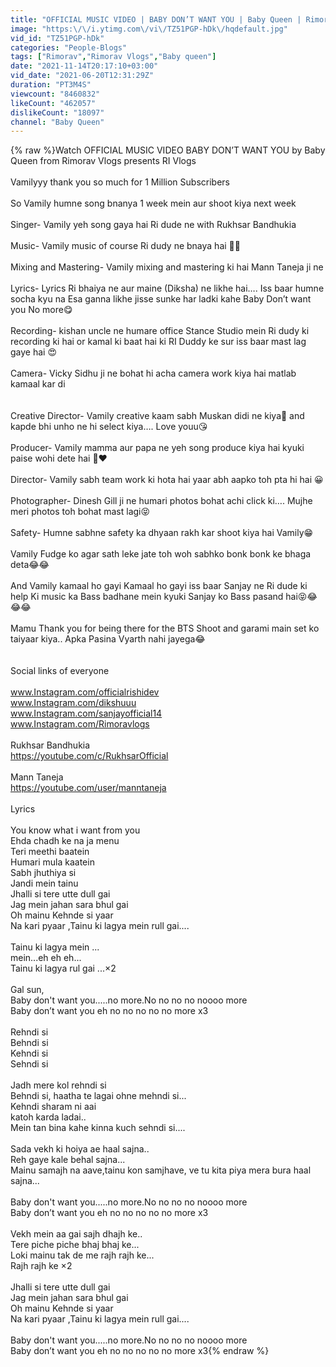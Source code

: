 ```yaml
---
title: "OFFICIAL MUSIC VIDEO | BABY DON’T WANT YOU | Baby Queen | Rimorav Vlogs presents RI Vlogs"
image: "https:\/\/i.ytimg.com\/vi\/TZ51PGP-hDk\/hqdefault.jpg"
vid_id: "TZ51PGP-hDk"
categories: "People-Blogs"
tags: ["Rimorav","Rimorav Vlogs","Baby queen"]
date: "2021-11-14T20:17:10+03:00"
vid_date: "2021-06-20T12:31:29Z"
duration: "PT3M4S"
viewcount: "8460832"
likeCount: "462057"
dislikeCount: "18097"
channel: "Baby Queen"
---
```

{% raw %}Watch OFFICIAL MUSIC VIDEO BABY DON’T WANT YOU by Baby Queen from Rimorav Vlogs presents RI Vlogs<br /><br />Vamilyyy thank you so much for 1 Million Subscribers <br /><br />So Vamily humne song bnanya 1 week mein aur shoot kiya next week<br /><br />Singer- Vamily yeh song gaya hai Ri dude ne with Rukhsar Bandhukia <br /><br />Music- Vamily music of course Ri dudy ne bnaya hai 💁‍♀️<br /><br />Mixing and Mastering- Vamily mixing and mastering ki hai Mann Taneja ji ne <br /><br />Lyrics-  Lyrics Ri bhaiya ne aur maine (Diksha) ne likhe hai…. Iss baar humne socha kyu na Esa ganna likhe jisse sunke har ladki kahe Baby Don’t want you No more😋<br /> <br />Recording- kishan uncle ne humare office Stance Studio mein Ri dudy ki recording ki hai or kamal ki baat hai ki RI Duddy ke sur iss baar mast lag gaye hai 😍<br /><br />Camera- Vicky Sidhu ji ne bohat hi acha camera work kiya hai matlab kamaal kar di<br /><br /><br />Creative Director- Vamily creative kaam sabh Muskan didi ne kiya🥰 and kapde bhi unho ne hi select kiya…. Love youu😘<br /><br />Producer- Vamily mamma aur papa ne yeh song produce kiya hai kyuki paise wohi dete hai 🤪❤️<br /><br />Director- Vamily sabh team work ki hota hai yaar abh aapko toh pta hi hai 😀<br /> <br />Photographer- Dinesh Gill ji ne humari photos bohat achi click ki…. Mujhe meri photos toh bohat mast lagi😝 <br /><br />Safety- Humne sabhne safety ka dhyaan rakh kar shoot kiya hai Vamily😁<br /><br />Vamily Fudge ko agar sath leke jate toh woh sabhko bonk bonk ke bhaga deta😂😂<br /><br />And Vamily kamaal ho gayi Kamaal ho gayi iss baar Sanjay ne Ri dude ki help Ki music ka Bass badhane mein kyuki Sanjay ko Bass pasand hai😝😂😂😂<br /><br />Mamu Thank you for being there for the BTS Shoot and garami main set ko taiyaar kiya.. Apka Pasina Vyarth nahi jayega😂<br /><br /><br />Social links of everyone<br /><br />www.Instagram.com/officialrishidev<br />www.Instagram.com/dikshuuu<br />www.Instagram.com/sanjayofficial14<br />www.Instagram.com/Rimoravlogs<br /><br />Rukhsar Bandhukia <br /><a rel="nofollow" target="blank" href="https://youtube.com/c/RukhsarOfficial">https://youtube.com/c/RukhsarOfficial</a><br /><br />Mann Taneja<br /><a rel="nofollow" target="blank" href="https://youtube.com/user/manntaneja">https://youtube.com/user/manntaneja</a><br /><br />Lyrics <br /><br />You know what i want from you<br />Ehda chadh ke na ja menu<br />Teri meethi baatein<br />Humari mula kaatein<br />Sabh jhuthiya si <br />Jandi mein tainu <br />Jhalli si tere utte dull gai<br />Jag mein jahan sara bhul gai<br />Oh mainu Kehnde si yaar <br />Na kari pyaar ,Tainu ki lagya mein rull gai....<br /><br />Tainu ki lagya mein ...<br />mein...eh eh eh...<br />Tainu ki lagya rul gai ...×2<br /><br />Gal sun,<br />Baby don't want you.....no more.No no no no noooo more <br />Baby don’t want you eh no no no no no more x3<br /><br />Rehndi si <br />Behndi si<br />Kehndi si<br />Sehndi si<br /><br />Jadh mere kol rehndi si<br />Behndi si, haatha te lagai ohne mehndi si...<br />Kehndi sharam ni aai<br />katoh karda ladai..<br />Mein tan bina kahe kinna kuch sehndi si....<br /><br />Sada vekh ki hoiya ae haal sajna..<br />Reh gaye kale behal sajna...<br />Mainu samajh na aave,tainu kon samjhave, ve tu  kita piya mera bura haal sajna...<br /><br />Baby don't want you.....no more.No no no no noooo more <br />Baby don’t want you eh no no no no no more x3<br /><br />Vekh mein aa gai sajh dhajh ke..<br />Tere piche piche bhaj bhaj ke...<br />Loki mainu tak de me rajh rajh ke...<br />Rajh rajh ke ×2<br /><br />Jhalli si tere utte dull gai<br />Jag mein jahan sara bhul gai<br />Oh mainu Kehnde si yaar <br />Na kari pyaar ,Tainu ki lagya mein rull gai....<br /><br />Baby don't want you.....no more.No no no no noooo more <br />Baby don’t want you eh no no no no no more x3{% endraw %}
